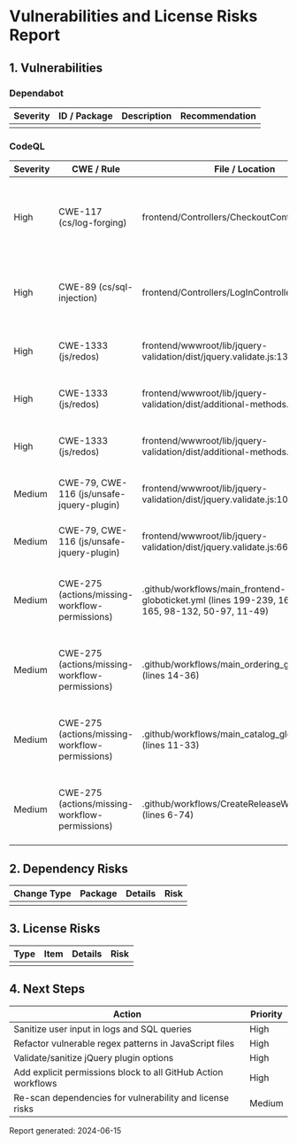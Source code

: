 # Vulnerabilities and License Risks Report

## 1. Vulnerabilities

### Dependabot
| Severity | ID / Package | Description | Recommendation |
|----------|--------------|-------------|----------------|
|          |              |             |                |

### CodeQL
| Severity | CWE / Rule | File / Location | Description | Recommendation |
|----------|------------|-----------------|-------------|----------------|
| High     | CWE-117 (cs/log-forging) | frontend/Controllers/CheckoutController.cs:51 | Log entries created from user input. Building log entries from user-controlled sources is vulnerable to insertion of forged log entries by a malicious user. | Sanitize/encode user input before logging. |
| High     | CWE-89 (cs/sql-injection) | frontend/Controllers/LogInController.cs:17 | SQL query built from user-controlled sources. Building a SQL query from user input is vulnerable to malicious code injection. | Use parameterized queries or ORM. |
| High     | CWE-1333 (js/redos) | frontend/wwwroot/lib/jquery-validation/dist/jquery.validate.js:1394 | Inefficient regular expression. Exponential backtracking may cause denial-of-service. | Use more efficient regex patterns. |
| High     | CWE-1333 (js/redos) | frontend/wwwroot/lib/jquery-validation/dist/additional-methods.js:1092 | Inefficient regular expression. Exponential backtracking may cause denial-of-service. | Use more efficient regex patterns. |
| High     | CWE-1333 (js/redos) | frontend/wwwroot/lib/jquery-validation/dist/additional-methods.js:1092 | Inefficient regular expression. Exponential backtracking may cause denial-of-service. | Use more efficient regex patterns. |
| Medium   | CWE-79, CWE-116 (js/unsafe-jquery-plugin) | frontend/wwwroot/lib/jquery-validation/dist/jquery.validate.js:1047 | Unsafe jQuery plugin. Potential XSS vulnerability in '$.fn.validate' and '$.fn.rules'. | Validate/sanitize plugin options & use Content Security Policy. |
| Medium   | CWE-79, CWE-116 (js/unsafe-jquery-plugin) | frontend/wwwroot/lib/jquery-validation/dist/jquery.validate.js:663 | Unsafe jQuery plugin. Potential XSS vulnerability in '$.fn.validate' and '$.fn.rules'. | Validate/sanitize plugin options & use Content Security Policy. |
| Medium   | CWE-275 (actions/missing-workflow-permissions) | .github/workflows/main_frontend-globoticket.yml (lines 199-239, 166-198, 133-165, 98-132, 50-97, 11-49) | Workflow does not contain permissions. GITHUB_TOKEN not limited; possible scope/privilege escalation. | Set explicit permissions block in workflow YAML. |
| Medium   | CWE-275 (actions/missing-workflow-permissions) | .github/workflows/main_ordering_globoticket.yml (lines 14-36) | Workflow does not contain permissions. GITHUB_TOKEN not limited; possible scope/privilege escalation. | Set explicit permissions block in workflow YAML. |
| Medium   | CWE-275 (actions/missing-workflow-permissions) | .github/workflows/main_catalog_globoticket.yml (lines 11-33) | Workflow does not contain permissions. GITHUB_TOKEN not limited; possible scope/privilege escalation. | Set explicit permissions block in workflow YAML. |
| Medium   | CWE-275 (actions/missing-workflow-permissions) | .github/workflows/CreateReleaseWebApp.yaml (lines 6-74) | Workflow does not contain permissions. GITHUB_TOKEN not limited; possible scope/privilege escalation. | Set explicit permissions block in workflow YAML. |

## 2. Dependency Risks
| Change Type | Package | Details | Risk |
|-------------|---------|---------|------|
|             |         |         |      |

## 3. License Risks
| Type | Item | Details | Risk |
|------|------|---------|------|
|      |      |         |      |

## 4. Next Steps
| Action | Priority |
|--------|----------|
| Sanitize user input in logs and SQL queries | High |
| Refactor vulnerable regex patterns in JavaScript files | High |
| Validate/sanitize jQuery plugin options | High |
| Add explicit permissions block to all GitHub Action workflows | High |
| Re-scan dependencies for vulnerability and license risks | Medium |

Report generated: 2024-06-15
